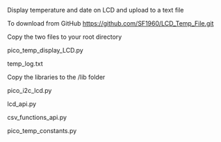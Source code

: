Display temperature and date on LCD and upload to a text file

To download from GitHub https://github.com/SF1960/LCD_Temp_File.git

Copy the two files to your root directory

pico_temp_display_LCD.py

temp_log.txt

Copy the libraries to the /lib folder

pico_i2c_lcd.py

lcd_api.py

csv_functions_api.py

pico_temp_constants.py 
